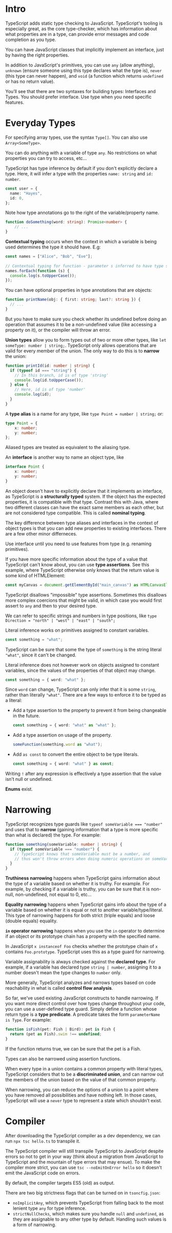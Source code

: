 # Intro

TypeScript adds static type checking to JavaScript. TypeScript's tooling is especially great, as the core type-checker, which has information about what properties are in a type, can provide error messages and code completion as you type.

You can have JavaScript classes that implicitly implement an interface, just by having the right properties.

In addition to JavaScript's primitives, you can use `any` (allow anything), `unknown` (ensure someone using this type declares what the type is), `never` (this type can never happen), and `void` (a function which returns `undefined` or has no return value).

You’ll see that there are two syntaxes for building types: Interfaces and Types. You should prefer interface. Use type when you need specific features.

# Everyday Types

For specifying array types, use the syntax `Type[]`. You can also use `Array<SomeType>`.

You can do anything with a variable of type `any`. No restrictions on what properties you can try to access, etc...

TypeScript has type inference by default if you don't explicitly declare a type. Here, it will infer a type with the properties `name: string` and `id: number`.
```ts
const user = {
  name: "Hayes",
  id: 0,
};
```

Note how type annotations go to the right of the variable/property name.

```ts
function doSomething(word: string): Promise<number> {
    // ...
}
```

**Contextual typing** occurs when the context in which a variable is being used determines the type it should have. E.g:

```ts
const names = ["Alice", "Bob", "Eve"];
 
// Contextual typing for function - parameter s inferred to have type string
names.forEach(function (s) {
  console.log(s.toUpperCase());
});
```

You can have optional properties in type annotations that are objects:
```ts
function printName(obj: { first: string; last?: string }) {
  // ...
}
```
But you have to make sure you check whether its undefined before doing an operation that assumes it to be a non-undefined value (like accessing a property on it), or the compiler will throw an error.

**Union types** allow you to form types out of two or more other types, like `let someType: number | string;`. TypeScript only allows operations that are valid for every member of the union. The only way to do this is to **narrow** the union:
```ts
function printId(id: number | string) {
  if (typeof id === "string") {
    // In this branch, id is of type 'string'
    console.log(id.toUpperCase());
  } else {
    // Here, id is of type 'number'
    console.log(id);
  }
}
```

A **type alias** is a name for any type, like `type Point = number | string;` or:
```ts
type Point = {
    x: number;
    y: number;
};
```
Aliased types are treated as equivalent to the aliasing type.

An **interface** is another way to name an object type, like
```ts
interface Point {
    x: number;
    y: number;
}
```
An object doesn't have to explicitly declare that it implements an interface, as TypeScript is a **structurally typed** system. If the object has the expected properties, it is compatible with that type. Contrast this with Java, where two different classes can have the exact same members as each other, but are not considered type compatible. This is called **nominal typing**.

The key difference between type aliases and interfaces in the context of object types is that you can add new properties to existing interfaces. There are a few other minor differneces.

Use interface until you need to use features from type (e.g. renaming primitives).

If you have more specific information about the type of a value that TypeScript can't know about, you can use **type assertions**. See this example, where TypeScript otherwise only knows that the return value is some kind of HTMLElement:
```ts
const myCanvas = document.getElementById("main_canvas") as HTMLCanvasElement;
```
TypeScript disallows "impossible" type assertions. Sometimes this disallows more complex coercions that might be valid, in which case you would first assert to `any` and then to your desired type.

We can refer to specific strings and numbers in type positions, like `type Direction = "north" | "west" | "east" | "south";`

Literal inference works on primitives assigned to constant variables.
```ts
const something = "what";
```
TypeScript can be sure that some the type of `something` is the string literal `"what"`, since it can't be changed.

Literal inference does not however work on objects assigned to constant variables, since the values of the properties of that object may change.
```ts
const something = { word: "what" };
```
Since `word` can change, TypeScript can only infer that it is some `string`, rather than literally `"what"`. There are a few ways to enforce it to be typed as a literal:
- Add a type assertion to the property to prevent it from being changeable in the future.
  ```ts
  const something = { word: "what" as "what" };
  ```
- Add a type assertion on usage of the property.
  ```ts
  someFunction(something.word as "what");
  ```
- Add `as const` to convert the entire object to be type literals.
  ```ts
  const something = { word: "what" } as const;
  ```

Writing `!` after any expression is effectively a type assertion that the value isn’t null or undefined.

**Enums** exist.

# Narrowing

TypeScript recognizes type guards like `typeof someVariable === "number"` and uses that to **narrow** (gaining information that a type is more specific than what is declared) the type. For example:
```ts
function something(someVariable: number | string) {
  if (typeof someVariable === "number") {
    // TypeScript knows that someVariable must be a number, and
    // thus won't throw errors when doing numeric operations on someVariable
  }
}
```

**Truthiness narrowing** happens when TypeScript gains information about the type of a variable based on whether it is truthy. For example. For example, by checking if a variable is truthy, you can be sure that it is non-null, non-undefined, not equal to 0, etc...

**Equality narrowing** happens when TypeScript gains info about the type of a variable based on whether it is equal or not to another variable/type/literal. This type of narrowing happens for both strict (triple equals) and loose (double equals) equality.

**`in` operator narrowing** happens when you use the `in` operator to determine if an object or its prototype chain has a property with the specified name.

In JavaScript `x instanceof Foo` checks whether the prototype chain of `x` contains `Foo.prototype`.  TypeScript uses this as a type guard for narrowing.

Variable assignability is always checked against the **declared type**. For example, if a variable has declared type `string | number`, assigning it to a number doesn't mean the type changes to `number` only.

More generally, TypeScript analyzes and narrows types based on code reachability in what is called **control flow analysis**.

So far, we've used existing JavaScript constructs to handle narrowing. If you want more direct control over how types change throughout your code, you can use a user-defined type guard. Simply define a function whose return type is a **type predicate**. A predicate takes the form `parameterName is Type`. For example:
```ts
function isFish(pet: Fish | Bird): pet is Fish {
  return (pet as Fish).swim !== undefined;
}
```
If the function returns true, we can be sure that the pet is a Fish.

Types can also be narrowed using assertion functions.

When every type in a union contains a common property with literal types, TypeScript considers that to be a **discriminated union**, and can narrow out the members of the union based on the value of that common property.

When narrowing, you can reduce the options of a union to a point where you have removed all possibilities and have nothing left. In those cases, TypeScript will use a `never` type to represent a state which shouldn’t exist.

# Compiler

After downloading the TypeScript compiler as a dev dependency, we can run `npx tsc hello.ts` to transpile it.

The TypeScript compiler will still transpile TypeScript to JavaScript despite errors so not to get in your way (think about a migration from JavaScript to TypeScript and the mountain of type errors that may ensue). To make the compiler more strict, you can use `tsc --noEmitOnError hello` so it doesn't emit the JavaScript code on errors.

By default, the compiler targets ES5 (old) as output.

There are two big strictness flags that can be turned on in `tsoncfig.json`: 
- `noImplicitAny`, which prevents TypeScript from falling back to the most lenient type `any` for type inference.
- `strictNullChecks`, which makes sure you handle `null` and `undefined`, as they are assignable to any other type by default. Handling such values is a form of narrowing.